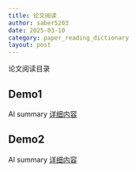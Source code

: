 ```yaml
---
title: 论文阅读
author: saber5203
date: 2025-03-10
category: paper_reading_dictionary
layout: post
---
```


论文阅读目录

Demo1
-------------
AI summary
[详细内容](../_paper_reading/demo1.md)


Demo2
-------------
AI summary
[详细内容](../_paper_reading/demo2.md)